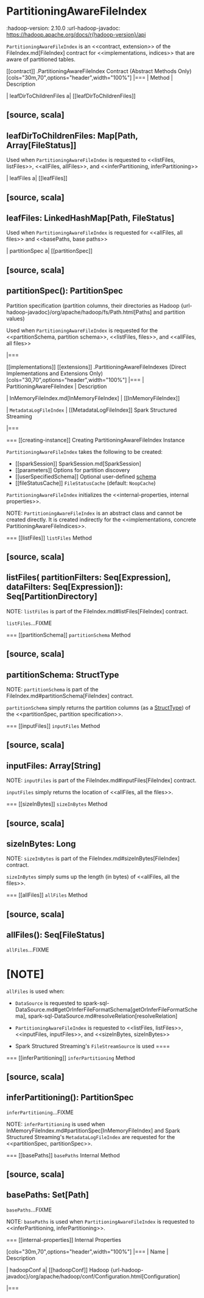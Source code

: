 # PartitioningAwareFileIndex

:hadoop-version: 2.10.0
:url-hadoop-javadoc: https://hadoop.apache.org/docs/r{hadoop-version}/api

`PartitioningAwareFileIndex` is an <<contract, extension>> of the FileIndex.md[FileIndex] contract for <<implementations, indices>> that are aware of partitioned tables.

[[contract]]
.PartitioningAwareFileIndex Contract (Abstract Methods Only)
[cols="30m,70",options="header",width="100%"]
|===
| Method
| Description

| leafDirToChildrenFiles
a| [[leafDirToChildrenFiles]]

[source, scala]
----
leafDirToChildrenFiles: Map[Path, Array[FileStatus]]
----

Used when `PartitioningAwareFileIndex` is requested to <<listFiles, listFiles>>, <<allFiles, allFiles>>, and <<inferPartitioning, inferPartitioning>>

| leafFiles
a| [[leafFiles]]

[source, scala]
----
leafFiles: LinkedHashMap[Path, FileStatus]
----

Used when `PartitioningAwareFileIndex` is requested for <<allFiles, all files>> and <<basePaths, base paths>>

| partitionSpec
a| [[partitionSpec]]

[source, scala]
----
partitionSpec(): PartitionSpec
----

Partition specification (partition columns, their directories as Hadoop {url-hadoop-javadoc}/org/apache/hadoop/fs/Path.html[Paths] and partition values)

Used when `PartitioningAwareFileIndex` is requested for the <<partitionSchema, partition schema>>, <<listFiles, files>>, and <<allFiles, all files>>

|===

[[implementations]]
[[extensions]]
.PartitioningAwareFileIndexes (Direct Implementations and Extensions Only)
[cols="30,70",options="header",width="100%"]
|===
| PartitioningAwareFileIndex
| Description

| InMemoryFileIndex.md[InMemoryFileIndex]
| [[InMemoryFileIndex]]

| `MetadataLogFileIndex`
| [[MetadataLogFileIndex]] Spark Structured Streaming

|===

=== [[creating-instance]] Creating PartitioningAwareFileIndex Instance

`PartitioningAwareFileIndex` takes the following to be created:

* [[sparkSession]] SparkSession.md[SparkSession]
* [[parameters]] Options for partition discovery
* [[userSpecifiedSchema]] Optional user-defined [schema](StructType.md)
* [[fileStatusCache]] `FileStatusCache` (default: `NoopCache`)

`PartitioningAwareFileIndex` initializes the <<internal-properties, internal properties>>.

NOTE: `PartitioningAwareFileIndex` is an abstract class and cannot be created directly. It is created indirectly for the <<implementations, concrete PartitioningAwareFileIndices>>.

=== [[listFiles]] `listFiles` Method

[source, scala]
----
listFiles(
  partitionFilters: Seq[Expression],
  dataFilters: Seq[Expression]): Seq[PartitionDirectory]
----

NOTE: `listFiles` is part of the FileIndex.md#listFiles[FileIndex] contract.

`listFiles`...FIXME

=== [[partitionSchema]] `partitionSchema` Method

[source, scala]
----
partitionSchema: StructType
----

NOTE: `partitionSchema` is part of the FileIndex.md#partitionSchema[FileIndex] contract.

`partitionSchema` simply returns the partition columns (as a [StructType](StructType.md)) of the <<partitionSpec, partition specification>>.

=== [[inputFiles]] `inputFiles` Method

[source, scala]
----
inputFiles: Array[String]
----

NOTE: `inputFiles` is part of the FileIndex.md#inputFiles[FileIndex] contract.

`inputFiles` simply returns the location of <<allFiles, all the files>>.

=== [[sizeInBytes]] `sizeInBytes` Method

[source, scala]
----
sizeInBytes: Long
----

NOTE: `sizeInBytes` is part of the FileIndex.md#sizeInBytes[FileIndex] contract.

`sizeInBytes` simply sums up the length (in bytes) of <<allFiles, all the files>>.

=== [[allFiles]] `allFiles` Method

[source, scala]
----
allFiles(): Seq[FileStatus]
----

`allFiles`...FIXME

[NOTE]
====
`allFiles` is used when:

* `DataSource` is requested to spark-sql-DataSource.md#getOrInferFileFormatSchema[getOrInferFileFormatSchema], spark-sql-DataSource.md#resolveRelation[resolveRelation]

* `PartitioningAwareFileIndex` is requested to <<listFiles, listFiles>>, <<inputFiles, inputFiles>>, and <<sizeInBytes, sizeInBytes>>

* Spark Structured Streaming's `FileStreamSource` is used
====

=== [[inferPartitioning]] `inferPartitioning` Method

[source, scala]
----
inferPartitioning(): PartitionSpec
----

`inferPartitioning`...FIXME

NOTE: `inferPartitioning` is used when InMemoryFileIndex.md#partitionSpec[InMemoryFileIndex] and Spark Structured Streaming's `MetadataLogFileIndex` are requested for the <<partitionSpec, partitionSpec>>.

=== [[basePaths]] `basePaths` Internal Method

[source, scala]
----
basePaths: Set[Path]
----

`basePaths`...FIXME

NOTE: `basePaths` is used when `PartitioningAwareFileIndex` is requested to <<inferPartitioning, inferPartitioning>>.

=== [[internal-properties]] Internal Properties

[cols="30m,70",options="header",width="100%"]
|===
| Name
| Description

| hadoopConf
a| [[hadoopConf]] Hadoop {url-hadoop-javadoc}/org/apache/hadoop/conf/Configuration.html[Configuration]

|===

